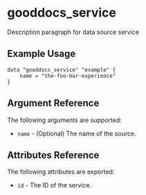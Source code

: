 # gooddocs_service

Description paragraph for data source service

## Example Usage

```hcl
data "gooddocs_service" "example" {
	name = "the-foo-bar-experience"
}
```

## Argument Reference
The following arguments are supported:

* `name` - (Optional) The name of the source.

## Attributes Reference
The following attributes are exported:

* `id` - The ID of the service.
